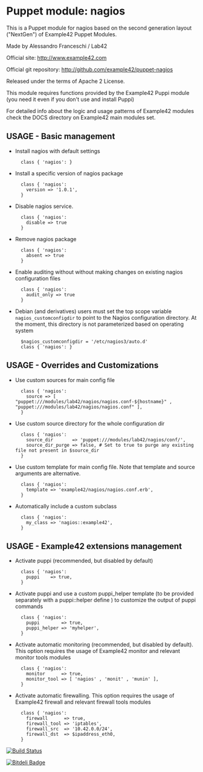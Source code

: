 # Puppet module: nagios

This is a Puppet module for nagios based on the second generation layout ("NextGen") of Example42 Puppet Modules.

Made by Alessandro Franceschi / Lab42

Official site: http://www.example42.com

Official git repository: http://github.com/example42/puppet-nagios

Released under the terms of Apache 2 License.

This module requires functions provided by the Example42 Puppi module (you need it even if you don't use and install Puppi)

For detailed info about the logic and usage patterns of Example42 modules check the DOCS directory on Example42 main modules set.

## USAGE - Basic management

* Install nagios with default settings

        class { 'nagios': }

* Install a specific version of nagios package

        class { 'nagios':
          version => '1.0.1',
        }

* Disable nagios service.

        class { 'nagios':
          disable => true
        }

* Remove nagios package

        class { 'nagios':
          absent => true
        }

* Enable auditing without without making changes on existing nagios configuration files

        class { 'nagios':
          audit_only => true
        }

* Debian (and derivatives) users must set the top scope variable `nagios_customconfigdir` to point to the Nagios configuration directory. At the moment, this directory is not parameterized based on operating system

        $nagios_customconfigdir = '/etc/nagios3/auto.d'
        class { 'nagios': }


## USAGE - Overrides and Customizations
* Use custom sources for main config file 

        class { 'nagios':
          source => [ "puppet:///modules/lab42/nagios/nagios.conf-${hostname}" , "puppet:///modules/lab42/nagios/nagios.conf" ], 
        }


* Use custom source directory for the whole configuration dir

        class { 'nagios':
          source_dir       => 'puppet:///modules/lab42/nagios/conf/',
          source_dir_purge => false, # Set to true to purge any existing file not present in $source_dir
        }

* Use custom template for main config file. Note that template and source arguments are alternative. 

        class { 'nagios':
          template => 'example42/nagios/nagios.conf.erb',
        }

* Automatically include a custom subclass

        class { 'nagios':
          my_class => 'nagios::example42',
        }


## USAGE - Example42 extensions management 
* Activate puppi (recommended, but disabled by default)

        class { 'nagios':
          puppi    => true,
        }

* Activate puppi and use a custom puppi_helper template (to be provided separately with a puppi::helper define ) to customize the output of puppi commands 

        class { 'nagios':
          puppi        => true,
          puppi_helper => 'myhelper', 
        }

* Activate automatic monitoring (recommended, but disabled by default). This option requires the usage of Example42 monitor and relevant monitor tools modules

        class { 'nagios':
          monitor      => true,
          monitor_tool => [ 'nagios' , 'monit' , 'munin' ],
        }

* Activate automatic firewalling. This option requires the usage of Example42 firewall and relevant firewall tools modules

        class { 'nagios':       
          firewall      => true,
          firewall_tool => 'iptables',
          firewall_src  => '10.42.0.0/24',
          firewall_dst  => $ipaddress_eth0,
        }


[![Build Status](https://travis-ci.org/example42/puppet-nagios.png?branch=master)](https://travis-ci.org/example42/puppet-nagios)


[![Bitdeli Badge](https://d2weczhvl823v0.cloudfront.net/gehel/puppet-nagios/trend.png)](https://bitdeli.com/free "Bitdeli Badge")

